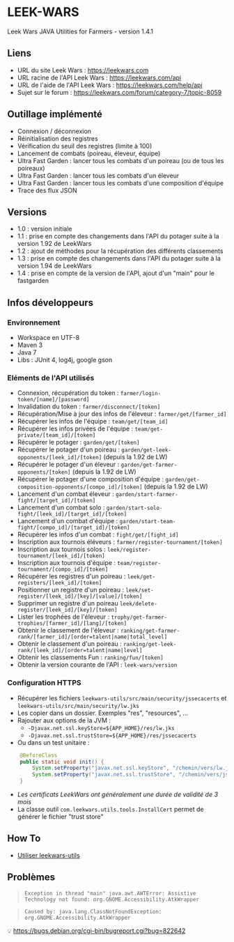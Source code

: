 # LEEK-WARS

Leek Wars JAVA Utilities for Farmers - version 1.4.1

## Liens

* URL du site Leek Wars : <https://leekwars.com>
* URL racine de l'API Leek Wars : <https://leekwars.com/api>
* URL de l'aide de l'API Leek Wars : <https://leekwars.com/help/api>
* Sujet sur le forum : <https://leekwars.com/forum/category-7/topic-8059>

## Outillage implémenté

* Connexion / déconnexion
* Réinitialisation des registres
* Vérification du seuil des registres (limite à 100)
* Lancement de combats (poireau, éleveur, équipe)
* Ultra Fast Garden : lancer tous les combats d'un poireau (ou de tous les poireaux)
* Ultra Fast Garden : lancer tous les combats d'un éleveur
* Ultra Fast Garden : lancer tous les combats d'une composition d'équipe
* Trace des flux JSON

## Versions

* 1.0 : version initiale
* 1.1 : prise en compte des changements dans l'API du potager suite à la version 1.92 de LeekWars
* 1.2 : ajout de méthodes pour la récupération des différents classements
* 1.3 : prise en compte des changements dans l'API du potager suite à la version 1.94 de LeekWars
* 1.4 : prise en compte de la version de l'API, ajout d'un "main" pour le fastgarden

## Infos développeurs

### Environnement

* Workspace en UTF-8
* Maven 3
* Java 7
* Libs : JUnit 4, log4j, google gson
    
### Eléments de l'API utilisés

* Connexion, récupération du token : `farmer/login-token/[name]/[password]`
* Invalidation du token : `farmer/disconnect/[token]`
* Récupération/Mise à jour des infos de l'éleveur : `farmer/get/[farmer_id]`
* Récupérer les infos de l'équipe : `team/get/[team_id]`
* Récupérer les infos privées de l'équipe : `team/get-private/[team_id]/[token]`
* Récupérer le potager : `garden/get/[token]`
* Récupérer le potager d'un poireau : `garden/get-leek-opponents/[leek_id]/[token]` (depuis la 1.92 de LW)
* Récupérer le potager d'un éleveur : `garden/get-farmer-opponents/[token]` (depuis la 1.92 de LW)
* Récupérer le potager d'une composition d'équipe : `garden/get-composition-opponents/[compo_id]/[token]` (depuis la 1.92 de LW)
* Lancement d'un combat éleveur : `garden/start-farmer-fight/[target_id]/[token]`
* Lancement d'un combat solo : `garden/start-solo-fight/[leek_id]/[target_id]/[token]`
* Lancement d'un combat d'équipe : `garden/start-team-fight/[compo_id]/[target_id]/[token]`
* Récupérer les infos d'un combat : `fight/get/[fight_id]`
* Inscription aux tournois éléveurs : `farmer/register-tournament/[token]`
* Inscription aux tournois solos : `leek/register-tournament/[leek_id]/[token]`
* Inscription aux tournois d'équipe : `team/register-tournament/[compo_id]/[token]`
* Récupérer les registres d'un poireau : `leek/get-registers/[leek_id]/[token]`
* Positionner un registre d'un poireau : `leek/set-register/[leek_id]/[key]/[value]/[token]`
* Supprimer un registre d'un poireau `leek/delete-register/[leek_id]/[key]/[token]`
* Lister les trophées de l'éleveur : `trophy/get-farmer-trophies/[farmer_id]/[lang]/[token]`
* Obtenir le classement de l'éleveur : `ranking/get-farmer-rank/[farmer_id]/[order=talent|name|total_level]`
* Obtenir le classement d'un poireau : `ranking/get-leek-rank/[leek_id]/[order=talent|name|level]`
* Obtenir les classements Fun : `ranking/fun/[token]`
* Obtenir la version  courante de l'API : `leek-wars/version`

### Configuration HTTPS

* Récupérer les fichiers `leekwars-utils/src/main/security/jssecacerts` et `leekwars-utils/src/main/security/lw.jks`
* Les copier dans un dossier. Exemples "res", "resources",  ...
* Rajouter aux options de la JVM :
  * `-Djavax.net.ssl.keyStore=${APP_HOME}/res/lw.jks`
  * `-Djavax.net.ssl.trustStore=${APP_HOME}/res/jssecacerts`
* Ou dans un test unitaire :

```java
	@BeforeClass
	public static void init() {
		System.setProperty("javax.net.ssl.keyStore", "/chemin/vers/lw.jks");
		System.setProperty("javax.net.ssl.trustStore", "/chemin/vers/jssecacerts");
	}
```
* _Les certificats LeekWars ont généralement une durée de validité de 3 mois_
* La classe outil `com.leekwars.utils.tools.InstallCert` permet de générer le fichier "trust store"

## How To

* [Utiliser leekwars-utils](docs/how-to.md)

## Problèmes

> `Exception in thread "main" java.awt.AWTError: Assistive Technology not found: org.GNOME.Accessibility.AtkWrapper`

> `Caused by: java.lang.ClassNotFoundException: org.GNOME.Accessibility.AtkWrapper`

:bulb: <https://bugs.debian.org/cgi-bin/bugreport.cgi?bug=822642>
